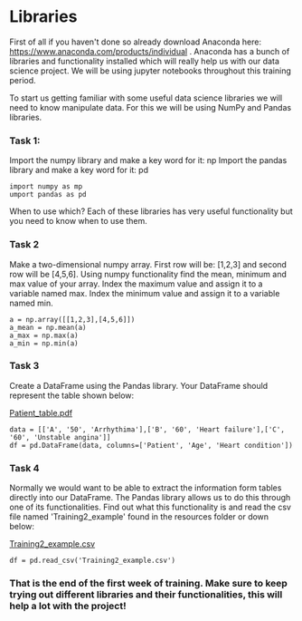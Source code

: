 # Libraries

First of all if you haven't done so already download Anaconda here: https://www.anaconda.com/products/individual . Anaconda has a bunch of libraries and functionality installed which will really help us with our data science project. We will be using jupyter notebooks throughout this training period. 

To start us getting familiar with some useful data science libraries we will need to know manipulate data. For this we will be using NumPy and Pandas libraries. 

### Task 1: 

Import the numpy library and make a key word for it: np 
Import the pandas library and make a key word for it: pd

```
import numpy as mp
umport pandas as pd

```


When to use which? Each of these libraries has very useful functionality but you need to know when to use them. 

### Task 2
Make a two-dimensional numpy array. First row will be: [1,2,3] and second row will be [4,5,6]. 
Using numpy functionality find the mean, minimum and max value of your array. Index the maximum value and assign it to a variable named max. Index the minimum value and assign it to a variable named min. 

```
a = np.array([[1,2,3],[4,5,6]])
a_mean = np.mean(a)
a_max = np.max(a)
a_min = np.min(a)
```


### Task 3

Create a DataFrame using the Pandas library. Your DataFrame should represent the table shown below: 

[Patient_table.pdf](https://github.com/SoFia2401/gubmes-health-data-analytics/files/7404366/Patient_table.pdf)


```
data = [['A', '50', 'Arrhythima'],['B', '60', 'Heart failure'],['C', '60', 'Unstable angina']]
df = pd.DataFrame(data, columns=['Patient', 'Age', 'Heart condition'])
```

### Task 4
Normally we would want to be able to extract the information form tables directly into our DataFrame. The Pandas library allows us to do this through one of its functionalities. Find out what this functionality is and read the csv file named 'Training2_example' found in the resources folder or down below:

[Training2_example.csv](https://github.com/SoFia2401/gubmes-health-data-analytics/files/7404392/Training2_example.csv)

```
df = pd.read_csv('Training2_example.csv')
```

### That is the end of the first week of training. Make sure to keep trying out different libraries and their functionalities, this will help a lot with the project!
